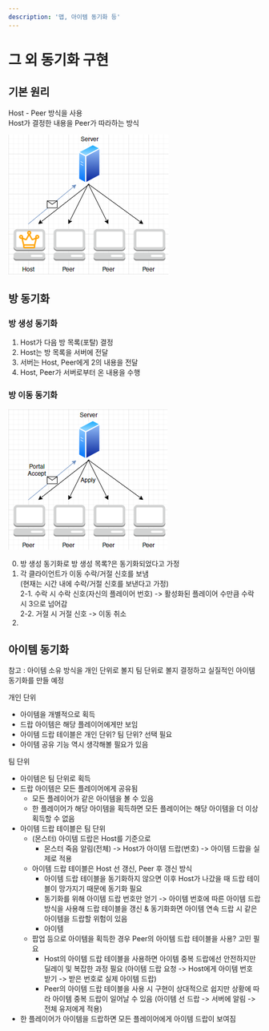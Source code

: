 ```yaml
---
description: '맵, 아이템 동기화 등'
---
```


# 그 외 동기화 구현

## 기본 원리 

Host - Peer 방식을 사용  
Host가 결정한 내용을 Peer가 따라하는 방식

![](../../.gitbook/assets/image%20%2824%29.png)

## 방 동기화 

### 방 생성 동기화 

1. Host가 다음 방 목록\(포탈\) 결정
2. Host는 방 목록을 서버에 전달 
3. 서버는 Host, Peer에게 2의 내용을 전달 
4. Host, Peer가 서버로부터 온 내용을 수행 

### 방 이동 동기화 

![](../../.gitbook/assets/image%20%2823%29.png)

0. 방 생성 동기화로 방 생성 목록?은 동기화되었다고 가정  
1. 각 클라이언트가 이동 수락/거절 신호를 보냄  
\(현재는 시간 내에 수락/거절 신호를 보낸다고 가정\)  
2-1. 수락 시 수락 신호\(자신의 플레이어 번호\) -&gt; 활성화된 플레이어 수만큼 수락 시 3으로 넘어감   
2-2. 거절 시 거절 신호 -&gt; 이동 취소    
3. 

## 아이템 동기화 

참고 : 아이템 소유 방식을 개인 단위로 볼지 팀 단위로 볼지 결정하고 실질적인 아이템 동기화를 만들 예정 

개인 단위 

* 아이템을 개별적으로 획득
* 드랍 아이템은 해당 플레이어에게만 보임 
* 아이템 드랍 테이블은 개인 단위? 팀 단위? 선택 필요 
* 아이템 공유 기능 역시 생각해볼 필요가 있음 

팀 단위

* 아이템은 팀 단위로 획득
* 드랍 아이템은 모든 플레이어에게 공유됨 
  * 모든 플레이어가 같은 아이템을 볼 수 있음 
  * 한 플레이어가 해당 아이템을 획득하면 모든 플레이어는 해당 아이템을 더 이상 획득할 수 없음 
* 아이템 드랍 테이블은 팀 단위 
  * \(몬스터\) 아이템 드랍은 Host를 기준으로 
    * 몬스터 죽음 알림\(전체\) -&gt; Host가 아이템 드랍\(번호\) -&gt; 아이템 드랍을 실제로 적용 
  * 아이템 드랍 테이블은 Host 선 갱신, Peer 후 갱신 방식 
    * 아이템 드랍 테이블을 동기화하지 않으면 이후 Host가 나갔을 때 드랍 테이블이 망가지기 때문에 동기화 필요 
    * 동기화를 위해 아이템 드랍 번호만 얻기 -&gt; 아이템 번호에 따른 아이템 드랍 방식을 사용해 드랍 테이블을 갱신 & 동기화화면 아이템 연속 드랍 시 같은 아이템을 드랍할 위험이 있음 
    * 아이템 
  * 팝업 등으로 아이템을 획득한 경우 Peer의 아이템 드랍 테이블을 사용? 고민 필요 
    * Host의 아이템 드랍 테이블을 사용하면 아이템 중복 드랍에선 안전하지만 딜레이 및 복잡한 과정 필요  \(아이템 드랍 요청 -&gt; Host에게 아이템 번호 받기 -&gt; 받은 번호로 실제 아이템 드랍\) 
    * Peer의 아이템 드랍 테이블을 사용 시 구현이 상대적으로 쉽지만 상황에 따라 아이템 중복 드랍이 일어날 수 있음  \(아이템 선 드랍 -&gt; 서버에 알림 -&gt; 전체 유저에게 적용\)
* 한 플레이어가 아이템을 드랍하면 모든 플레이어에게 아이템 드랍이 보여짐 



